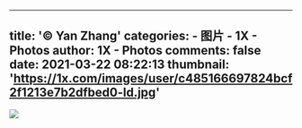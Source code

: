 
---
title: '© Yan Zhang'
categories: 
    - 图片
    - 1X - Photos
author: 1X - Photos
comments: false
date: 2021-03-22 08:22:13
thumbnail: 'https://1x.com/images/user/c485166697824bcf2f1213e7b2dfbed0-ld.jpg'
---

<div>   
<img src="https://1x.com/images/user/c485166697824bcf2f1213e7b2dfbed0-ld.jpg" referrerpolicy="no-referrer">  
</div>
            